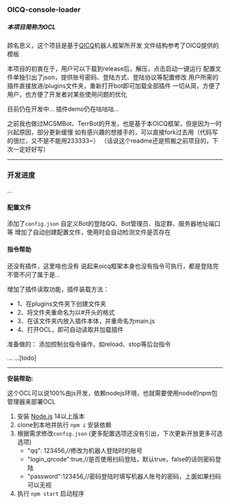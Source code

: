 ### OICQ-console-loader
##### 本项目简称为OCL

顾名思义，这个项目是基于[QICQ](https://github.com/takayama-lily/oicq)机器人框架所开发
文件结构参考了OICQ提供的模板

本项目的初衷在于，用户可以下载到release后，解压，点击启动一键运行
配置文件单独引出了json，提供账号密码、登陆方式、登陆协议等配置修改
用户所需的插件直接放进/plugins文件夹，重新打开bot即可加载全部插件
一切从简，方便了用户，也方便了开发者对某些使用问题的优化

目前仍在开发中...
插件demo仍在咕咕咕...

之前我也做过MCSMBot、TerrBot的开发，也是基于本OICQ框架，但是因为一时兴起原因，部分更新缓慢
如有感兴趣的想接手的，可以直接fork过去用（代码写的很烂，又不是不能用233333~）
（话说这个readme还是照搬之前项目的，下次一定好好写）

----
### 开发进度

...

#### 配置文件
添加了`config.json`
自定义Bot的登陆QQ、Bot管理员、指定群、服务器地址端口等
增加了自动创建配置文件，使用时会自动检测文件是否存在

#### 指令帮助

还没有插件，这里啥也没有
说起来oicq框架本身也没有指令可执行，都是登陆完不管不问了属于是...

增加了插件读取功能，插件装载方法：
 - 1、在plugins文件夹下创建文件夹
 - 2、将文件夹重命名为以#开头的格式
 - 3、在该文件夹内放入插件本体，并重命名为main.js
 - 4、打开OCL，即可自动读取并加载插件

准备做的：
添加控制台指令操作，如reload、stop等后台指令

... ...[todo]

----

**安装帮助:**

这个OCL可以说100%由js开发，依赖nodejs环境，也就需要使用node的npm包管理器来部署OCL

1. 安装 [Node.js](https://nodejs.org/) 14以上版本  
2. clone到本地并执行 `npm i` 安装依赖
3. 根据需求修改`config.json` (更多配置选项还没有引出，下次更新开放更多可选选项)
    - "qq": 123456,//修改为机器人登陆时的账号
    - "login_qrcode":true,//是否使用扫码登陆，默认true，false的话则密码登陆
    - "password":123456,//密码登陆时填写机器人账号的密码，上面如果扫码可以无视
4. 执行 `npm start` 启动程序

